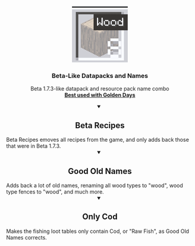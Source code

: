 <!-- PROJECT LOGO -->
<br />
<div align="center">
  <a href="https://github.com/othneildrew/Best-README-Template">
    <img src="Good-Old-Items/pack.png" alt="Pack PNG" width="150" height="150">
  </a>

  <h3 align="center">Beta-Like Datapacks and Names</h3>

  <p align="center">
    Beta 1.7.3-like datapack and resource pack name combo
    <br />
    <a href="https://github.com/PoeticRainbow/golden-days"><strong>Best used with Golden Days</strong></a>
  </p>
</div>



<details open>
  <summary align="center"><h2>Beta Recipes</h2></summary>
    Beta Recipes emoves all recipes from the game, and only adds back those that were in Beta 1.7.3.
</details>

<details open>
  <summary align="center"><h2>Good Old Names</h2></summary>
    Adds back a lot of old names, renaming all wood types to "wood", wood type fences to "wood", and much more.
</details>

<details open>
  <summary align="center"><h2>Only Cod</h2></summary>
    Makes the fishing loot tables only contain Cod, or "Raw Fish", as Good Old Names corrects.
</details>
